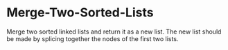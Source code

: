 # Merge-Two-Sorted-Lists
Merge two sorted linked lists and return it as a new list. The new list should be made by splicing together the nodes of the first two lists.
